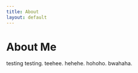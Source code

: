 ```yaml
---
title: About
layout: default
---
```


# About Me

testing testing. teehee. hehehe. hohoho. bwahaha.
